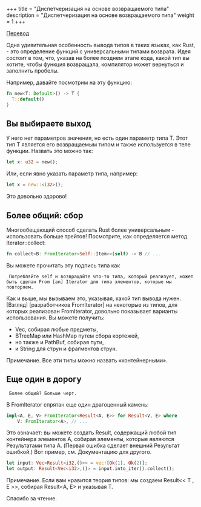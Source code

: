+++
title = "Диспетчеризация на основе возвращаемого типа"
description = "Диспетчеризация на основе возвращаемого типа"
weight = 1
+++

[Перевод](https://deterministic.space/return-type-based-dispatch.html)

Одна удивительная особенность вывода типов в таких языках, как Rust, - это определение функций с универсальными типами возврата. Идея состоит в том, что, указав на более позднем этапе кода, какой тип вы хотите, чтобы функция возвращала, компилятор может вернуться и заполнить пробелы.

Например, давайте посмотрим на эту функцию: 

```rust
fn new<T: Default>() -> T {
  T::default()
}
```

## Вы выбираете выход

У него нет параметров значения, но есть один параметр типа T. Этот тип T является его возвращаемым типом и также используется в теле функции. Назвать это можно так: 

```rust
let x: u32 = new();
```

Или, если явно указать параметр типа, например: 

```rust
let x = new::<i32>();
```

Это довольно здорово!

## Более общий: сбор

Многообещающий способ сделать Rust более универсальным - использовать больше трейтов! Посмотрите, как определяется метод Iterator::collect: 

```rust
fn collect<B: FromIterator<Self::Item>>(self) -> B // ...
```

Вы можете прочитать эту подпись типа как

     Потребляйте self и возвращайте что-то типа, который реализует, может быть сделан From [an] Iterator для типа элементов, которые мы повторяем.

Как и выше, мы вызываем это, указывая, какой тип вывода нужен. [Взгляд] [разработчиков FromIterator] на некоторые из типов, для которых реализован FromIterator, довольно показывает варианты использования. Вы можете получить:

- Vec, собирая любые предметы,
- BTreeMap или HashMap путем сбора кортежей,
- но также и PathBuf, собирая пути,
- и String для струн и фрагментов струн.

Примечание. Все эти типы можно назвать «контейнерными».

## Еще один в дорогу

     Более общий? Больше черт.

В FromIterator спрятан еще один драгоценный камень: 

```rust
impl<A, E, V> FromIterator<Result<A, E>> for Result<V, E> where
    V: FromIterator<A>, // ...
```

Это означает: вы можете создать Result, содержащий любой тип контейнера элементов A, собирая элементы, которые являются Результатами типа A. (Первая ошибка сделает внешний Результат ошибкой.) Вот пример, см. Документацию для другого. 

```rust
let input: Vec<Result<i32,()>> = vec![Ok(1), Ok(2)];
let output: Result<Vec<i32>,()> = input.into_iter().collect();
```

Примечание. Если вам нравится теория типов: мы создаем Result<< T <A>, E >>, собирая Result<A, E> и указывая T.

Спасибо за чтение.